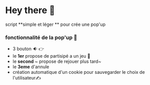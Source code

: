 # Hey there 👋
script **simple et léger ** pour crée une pop'up 

### fonctionnalité de la pop'up 🦊
-  3 bouton 🔉 👉
-  le **1er** propose de partisipé a un jeu 💾
-  le **second** ~ propose de rejouer plus tard~
-  le **3eme** d'annule
-  création automatique d'un cookie pour sauvegarder le choix de l'utilisateur✍️
